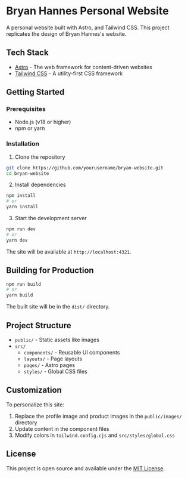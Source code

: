 # Bryan Hannes Personal Website

A personal website built with Astro, and Tailwind CSS. This project replicates the design of Bryan Hannes's website.

## Tech Stack

- [Astro](https://astro.build/) - The web framework for content-driven websites
- [Tailwind CSS](https://tailwindcss.com/) - A utility-first CSS framework

## Getting Started

### Prerequisites 

- Node.js (v18 or higher)
- npm or yarn

### Installation

1. Clone the repository
```bash
git clone https://github.com/yourusername/bryan-website.git
cd bryan-website
```

2. Install dependencies
```bash
npm install
# or
yarn install
```

3. Start the development server
```bash
npm run dev
# or
yarn dev
```

The site will be available at `http://localhost:4321`.

## Building for Production

```bash
npm run build
# or
yarn build
```

The built site will be in the `dist/` directory.

## Project Structure

- `public/` - Static assets like images
- `src/`
    - `components/` - Reusable UI components
    - `layouts/` - Page layouts
    - `pages/` - Astro pages
    - `styles/` - Global CSS files

## Customization

To personalize this site:

1. Replace the profile image and product images in the `public/images/` directory
2. Update content in the component files
3. Modify colors in `tailwind.config.cjs` and `src/styles/global.css`

## License

This project is open source and available under the [MIT License](LICENSE).
